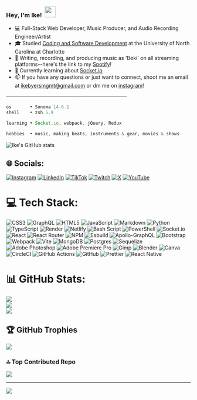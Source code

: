 <!-- Bio -->

### Hey, I'm Ike!&nbsp; <img src="https://raw.githubusercontent.com/MartinHeinz/MartinHeinz/master/wave.gif" width="30px" height="30px">

- 💻 Full-Stack Web Developer, Music Producer, and Audio Recording Engineer/Artist<br/>
- 🎓 Studied [Coding and Software Development](https://bootcamp.charlotte.edu/coding/curriculum/) at the University of North Carolina at Charlotte<br/>
- 🎨 Writing, recording, and producing music as 'Beki' on all streaming platforms--here's the link to my [Spotify](https://open.spotify.com/artist/6lA0hlZQNMpHpsQ9ki8KEF?si=HVGwAUwuQK-87W9WSw5YOA)!<br/>
- 💬 Currently learning about [Socket.io](https://socket.io/)
- 📫 If you have any questions or just want to connect, shoot me an email at ikebyersmgmt@gmail.com or dm me on [instagram](https://www.instagram.com/yesbeki/)!

```js
──────────────────────────────────────────────

os       • Sonoma 14.6.1
shell    • zsh 5.9

learning • Socket.io, webpack, jQuery, Redux

hobbies  • music, making beats, instruments & gear, movies & shows

```

<!-- Github stats from https://github.com/anuraghazra/github-readme-stats -->
![Ike's GitHub stats](https://github-readme-stats.vercel.app/api?username=ikebyers&show_icons=true&count_private=true&show&theme=gruvbox&show_icons=true)<br/>

<!-- GPRM readme profile generator -->

## 🌐 Socials:
[![Instagram](https://img.shields.io/badge/Instagram-%23E4405F.svg?logo=Instagram&logoColor=white)](https://instagram.com/yesbeki) [![LinkedIn](https://img.shields.io/badge/LinkedIn-%230077B5.svg?logo=linkedin&logoColor=white)](https://linkedin.com/in/https://www.linkedin.com/in/ike-byers-9381b0185/) [![TikTok](https://img.shields.io/badge/TikTok-%23000000.svg?logo=TikTok&logoColor=white)](https://tiktok.com/@yesbeki) [![Twitch](https://img.shields.io/badge/Twitch-%239146FF.svg?logo=Twitch&logoColor=white)](https://twitch.tv/yesbeki) [![X](https://img.shields.io/badge/X-black.svg?logo=X&logoColor=white)](https://x.com/yesbeki) [![YouTube](https://img.shields.io/badge/YouTube-%23FF0000.svg?logo=YouTube&logoColor=white)](https://youtube.com/@https://www.youtube.com/@yesbeki) 

# 💻 Tech Stack:
![CSS3](https://img.shields.io/badge/css3-%231572B6.svg?style=flat&logo=css3&logoColor=white) ![GraphQL](https://img.shields.io/badge/-GraphQL-E10098?style=flat&logo=graphql&logoColor=white) ![HTML5](https://img.shields.io/badge/html5-%23E34F26.svg?style=flat&logo=html5&logoColor=white) ![JavaScript](https://img.shields.io/badge/javascript-%23323330.svg?style=flat&logo=javascript&logoColor=%23F7DF1E) ![Markdown](https://img.shields.io/badge/markdown-%23000000.svg?style=flat&logo=markdown&logoColor=white) ![Python](https://img.shields.io/badge/python-3670A0?style=flat&logo=python&logoColor=ffdd54) ![TypeScript](https://img.shields.io/badge/typescript-%23007ACC.svg?style=flat&logo=typescript&logoColor=white) ![Render](https://img.shields.io/badge/Render-%46E3B7.svg?style=flat&logo=render&logoColor=white) ![Netlify](https://img.shields.io/badge/netlify-%23000000.svg?style=flat&logo=netlify&logoColor=#00C7B7) ![Bash Script](https://img.shields.io/badge/bash_script-%23121011.svg?style=flat&logo=gnu-bash&logoColor=white) ![PowerShell](https://img.shields.io/badge/PowerShell-%235391FE.svg?style=flat&logo=powershell&logoColor=white) ![Socket.io](https://img.shields.io/badge/Socket.io-black?style=flat&logo=socket.io&badgeColor=010101) ![React](https://img.shields.io/badge/react-%2320232a.svg?style=flat&logo=react&logoColor=%2361DAFB) ![React Router](https://img.shields.io/badge/React_Router-CA4245?style=flat&logo=react-router&logoColor=white) ![NPM](https://img.shields.io/badge/NPM-%23CB3837.svg?style=flat&logo=npm&logoColor=white) ![Esbuild](https://img.shields.io/badge/esbuild-%23FFCF00.svg?style=flat&logo=esbuild&logoColor=black) ![Apollo-GraphQL](https://img.shields.io/badge/-ApolloGraphQL-311C87?style=flat&logo=apollo-graphql) ![Bootstrap](https://img.shields.io/badge/bootstrap-%238511FA.svg?style=flat&logo=bootstrap&logoColor=white) ![Webpack](https://img.shields.io/badge/webpack-%238DD6F9.svg?style=flat&logo=webpack&logoColor=black) ![Vite](https://img.shields.io/badge/vite-%23646CFF.svg?style=flat&logo=vite&logoColor=white) ![MongoDB](https://img.shields.io/badge/MongoDB-%234ea94b.svg?style=flat&logo=mongodb&logoColor=white) ![Postgres](https://img.shields.io/badge/postgres-%23316192.svg?style=flat&logo=postgresql&logoColor=white) ![Sequelize](https://img.shields.io/badge/Sequelize-52B0E7?style=flat&logo=Sequelize&logoColor=white) ![Adobe Photoshop](https://img.shields.io/badge/adobe%20photoshop-%2331A8FF.svg?style=flat&logo=adobe%20photoshop&logoColor=white) ![Adobe Premiere Pro](https://img.shields.io/badge/Adobe%20Premiere%20Pro-9999FF.svg?style=flat&logo=Adobe%20Premiere%20Pro&logoColor=white) ![Gimp](https://img.shields.io/badge/Gimp-657D8B?style=flat&logo=gimp&logoColor=FFFFFF) ![Blender](https://img.shields.io/badge/blender-%23F5792A.svg?style=flat&logo=blender&logoColor=white) ![Canva](https://img.shields.io/badge/Canva-%2300C4CC.svg?style=flat&logo=Canva&logoColor=white) ![CircleCI](https://img.shields.io/badge/circleci-%23161616.svg?style=flat&logo=circleci&logoColor=white) ![GitHub Actions](https://img.shields.io/badge/github%20actions-%232671E5.svg?style=flat&logo=githubactions&logoColor=white) ![GitHub](https://img.shields.io/badge/github-%23121011.svg?style=flat&logo=github&logoColor=white) ![Prettier](https://img.shields.io/badge/prettier-%23F7B93E.svg?style=flat&logo=prettier&logoColor=black) ![React Native](https://img.shields.io/badge/react_native-%2320232a.svg?style=flat&logo=react&logoColor=%2361DAFB)
# 📊 GitHub Stats:
![](https://github-readme-stats.vercel.app/api?username=ikebyers&theme=dark&hide_border=false&include_all_commits=true&count_private=false)<br/>
![](https://github-readme-streak-stats.herokuapp.com/?user=ikebyers&theme=dark&hide_border=false)<br/>
![](https://github-readme-stats.vercel.app/api/top-langs/?username=ikebyers&theme=dark&hide_border=false&include_all_commits=true&count_private=false&layout=compact)

## 🏆 GitHub Trophies
![](https://github-profile-trophy.vercel.app/?username=ikebyers&theme=radical&no-frame=false&no-bg=false&margin-w=4)

### 🔝 Top Contributed Repo
![](https://github-contributor-stats.vercel.app/api?username=ikebyers&limit=5&theme=dark&combine_all_yearly_contributions=true)

---
[![](https://visitcount.itsvg.in/api?id=ikebyers&icon=4&color=0)](https://visitcount.itsvg.in)

<!-- Proudly created with GPRM ( https://gprm.itsvg.in ) -->
